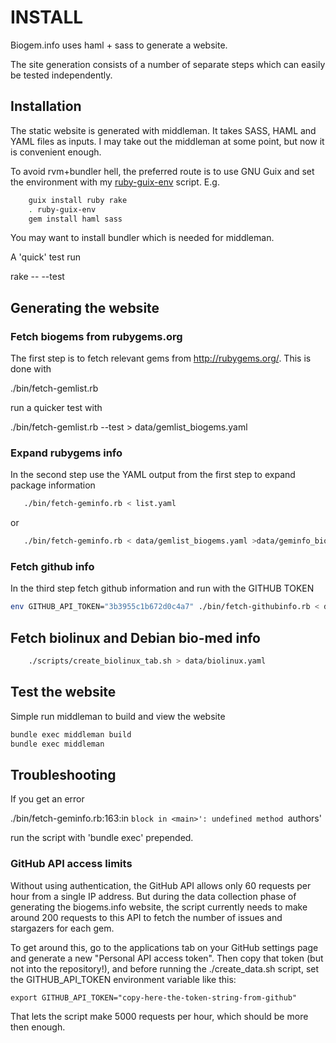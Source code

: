 # INSTALL

Biogem.info uses haml + sass to generate a website.

The site generation consists of a number of separate steps
which can easily be tested independently.

## Installation

The static website is generated with middleman. It takes SASS, HAML
and YAML files as inputs. I may take out the middleman at some point,
but now it is convenient enough.

To avoid rvm+bundler hell, the preferred route is to use GNU Guix and
set the environment with my
[ruby-guix-env](https://github.com/pjotrp/guix-notes/blob/master/scripts/ruby-guix-env)
script. E.g.

```sh
    guix install ruby rake
    . ruby-guix-env
    gem install haml sass
```

You may want to install bundler which is needed for middleman.

A 'quick' test run

  rake -- --test

## Generating the website

### Fetch biogems from rubygems.org

The first step is to fetch relevant gems from http://rubygems.org/. This
is done with

  ./bin/fetch-gemlist.rb

run a quicker test with

  ./bin/fetch-gemlist.rb --test > data/gemlist_biogems.yaml

### Expand rubygems info

In the second step use the YAML output from the first step to expand package information

```sh
   ./bin/fetch-geminfo.rb < list.yaml
```
   
or

```sh
   ./bin/fetch-geminfo.rb < data/gemlist_biogems.yaml >data/geminfo_biogems.yaml
```

### Fetch github info

In the third step fetch github information and run with the GITHUB TOKEN

```sh
env GITHUB_API_TOKEN="3b3955c1b672d0c4a7" ./bin/fetch-githubinfo.rb < data/geminfo_biogems.yaml > data/biogems.yaml
```

## Fetch biolinux and Debian bio-med info

```sh
    ./scripts/create_biolinux_tab.sh > data/biolinux.yaml
```

## Test the website

Simple run middleman to build and view the website

```sh
bundle exec middleman build
bundle exec middleman
```

## Troubleshooting

If you get an error

  ./bin/fetch-geminfo.rb:163:in `block in <main>': undefined method `authors'

run the script with 'bundle exec' prepended.

### GitHub API access limits

Without using authentication, the GitHub API allows only 60 requests
per hour from a single IP address. But during the data collection
phase of generating the biogems.info website, the script currently
needs to make around 200 requests to this API to fetch the number of
issues and stargazers for each gem.

To get around this, go to the applications tab on your GitHub
settings page and generate a new "Personal API access token". Then
copy that token (but not into the repository!), and before running the ./create_data.sh script,
set the GITHUB_API_TOKEN environment variable like this:

    export GITHUB_API_TOKEN="copy-here-the-token-string-from-github"

That lets the script make 5000 requests per hour, which should be
more then enough.
